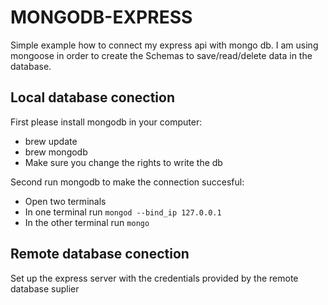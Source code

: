 # MONGODB-EXPRESS

Simple example how to connect my express api with mongo db. I am using mongoose in order to create the Schemas to save/read/delete data in the database.

## Local database conection

First please install mongodb in your computer:
  - brew update
  - brew mongodb
  - Make sure you change the rights to write the db

Second run mongodb to make the connection succesful:
  - Open two terminals
  - In one terminal run `mongod --bind_ip 127.0.0.1`
  - In the other terminal run `mongo`

## Remote database conection

Set up the express server with the credentials provided by the remote database suplier